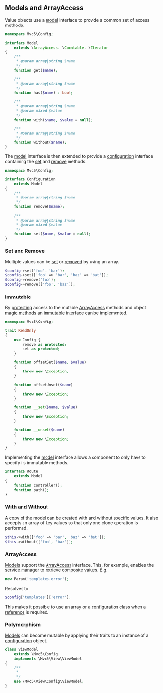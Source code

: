 ## Models and ArrayAccess
Value objects use a [model](https://github.com/mvc5/mvc5/blob/master/src/Config/Model.php) interface to provide a common set of access methods.
```php
namespace Mvc5\Config;

interface Model
    extends \ArrayAccess, \Countable, \Iterator
{
    /**
     * @param array|string $name
     */
    function get($name);

    /**
     * @param array|string $name
     */
    function has($name) : bool;

    /**
     * @param array|string $name
     * @param mixed $value
     */
    function with($name, $value = null);

    /**
     * @param array|string $name
     */
    function without($name);
}
```
The [model](https://github.com/mvc5/mvc5/blob/master/src/Config/Model.php) interface is then extended to provide a [configuration](https://github.com/mvc5/mvc5/blob/master/src/Config/Configuration.php) interface containing the [set](https://github.com/mvc5/mvc5/blob/master/src/Config/Configuration.php#L22) and [remove](https://github.com/mvc5/mvc5/blob/master/src/Config/Configuration.php#L15) methods.
```php
namespace Mvc5\Config;

interface Configuration
    extends Model
{
    /**
     * @param array|string $name
     */
    function remove($name);
    
    /**
     * @param array|string $name
     * @param mixed $value
     */
    function set($name, $value = null);
}
```
### Set and Remove
Multiple values can be [set](https://github.com/mvc5/mvc5/blob/master/src/Config/Config.php#L64) or [removed](https://github.com/mvc5/mvc5/blob/master/src/Config/Config.php#L52) by using an array.
```php
$config->set('foo', 'bar');
$config->set(['foo' => 'bar', 'baz' => 'bat']);
$config->remove('foo');
$config->remove(['foo', 'baz']);
```
### Immutable
By [protecting](https://github.com/mvc5/mvc5/blob/master/src/Config/ReadOnly.php) access to the mutable [ArrayAccess](http://php.net/manual/en/class.arrayaccess.php) methods and object [magic methods](http://php.net/manual/en/language.oop5.magic.php) an [immutable](https://github.com/mvc5/mvc5/blob/master/src/Config/Immutable.php) interface can be implemented.
```php
namespace Mvc5\Config;

trait ReadOnly
{
    use Config {
        remove as protected;
        set as protected;
    }

    function offsetSet($name, $value)
    {
        throw new \Exception;
    }

    function offsetUnset($name)
    {
        throw new \Exception;
    }

    function __set($name, $value)
    {
        throw new \Exception;
    }

    function __unset($name)
    {
        throw new \Exception;
    }
}
```
Implementing the [model](https://github.com/mvc5/mvc5/blob/master/src/Config/Model.php) interface allows a component to only have to specify its immutable methods.
```php
interface Route
    extends Model
{
    function controller();
    function path();
}
```
### With and Without
A copy of the model can be created [with](https://github.com/mvc5/mvc5/blob/master/src/Config/Config.php#L82) and [without](https://github.com/mvc5/mvc5/blob/master/src/Config/Config.php#L97) specific values. It also accepts an array of key values so that only one clone operation is performed.
```php
$this->with(['foo' => 'bar', 'baz' => 'bat']);
$this->without(['foo', 'baz']);
```
### ArrayAccess 
[Models](https://github.com/mvc5/mvc5/blob/master/src/Config/Model.php) support the [ArrayAccess](http://php.net/manual/en/class.arrayaccess.php) interface. This, for example, enables the [service manager](https://github.com/mvc5/mvc5/blob/master/src/Service/Manager.php) to [retrieve](https://github.com/mvc5/mvc5/blob/master/src/Resolver/Resolver.php#L321) composite values. E.g.
```php
new Param('templates.error');
```
Resolves to
```php
$config['templates']['error'];
```
This makes it possible to use an array or a [configuration](https://github.com/mvc5/mvc5/blob/master/src/Config/Configuration.php) class when a [reference](http://php.net/manual/en/language.references.php) is required.
### Polymorphism
[Models](https://github.com/mvc5/mvc5/blob/master/src/Config/Model.php) can become mutable by applying their traits to an instance of a [configuration](https://github.com/mvc5/mvc5/blob/master/src/Config.php) object. 
```php
class ViewModel
    extends \Mvc5\Config
    implements \Mvc5\View\ViewModel
{
    /**
     *
     */
    use \Mvc5\View\Config\ViewModel;
}
```
